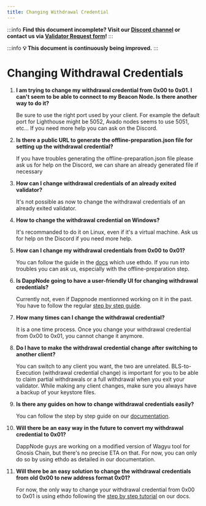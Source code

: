```yaml
---
title: Changing Withdrawal Credential
---
```


:::info
**Find this document incomplete? Visit our [Discord channel](https://discord.gg/gnosis) or contact us via [Validator Request form](https://tally.so/r/3y4V1W)!** 
:::

:::info
**:bulb: This document is continuously being improved.** 
:::

# Changing Withdrawal Credentials

1. **I am trying to change my withdrawal credential from 0x00 to 0x01. I can't seem to be able to connect to my Beacon Node. Is there another way to do it?**

    Be sure to use the right port used by your client. For example the default port for Lighthouse might be 5052, Avado nodes seems to use 5051, etc... If you need more help you can ask on the Discord.
    
2. **Is there a public URL to generate the offline-preparation.json file for setting up the withdrawal credential?**

    If you have troubles generating the offline-preparation.json file please ask us for help on the Discord, we can share an already generated file if necessary
    
3. **How can I change withdrawal credentials of an already exited validator?**

    It's not possible as now to change the withdrawal credentials of an already exited validator.
    
4. **How to change the withdrawal credential on Windows?**

    It's recommanded to do it on Linux, even if it's a virtual machine. Ask us for help on the Discord if you need more help.
    
5. **How can I change my withdrawal credentials from 0x00 to 0x01?**

    You can follow the guide in the [docs](https://docs.gnosischain.com/node/management/withdrawals) which use ethdo. If you run into troubles you can ask us, especially with the offline-preparation step.
    
6. **Is DappNode going to have a user-friendly UI for changing withdrawal credentials?**

    Currently not, even if Dappnode mentionned working on it in the past. You have to follow the regular [step by step guide](https://docs.gnosischain.com/node/management/withdrawals).
    
7. **How many times can I change the withdrawal credential?**

    It is a one time process. Once you change your withdrawal credential from 0x00 to 0x01, you cannot change it anymore.
    
8. **Do I have to make the withdrawal credential change after switching to another client?**

    You can switch to any client you want, the two are unrelated. BLS-to-Execution (withdrawal credential change) is important for you to be able to claim partial withdrawals or a full withdrawal when you exit your validator. While making any client changes, make sure you always have a backup of your keystore files.
    
9. **Is there any guides on how to change withdrawal credentials easily?**

     You can follow the step by step guide on our [documentation](https://docs.gnosischain.com/node/management/withdrawals#how-to-change-the-withdrawal-credential).
    
10. **Will there be an easy way in the future to convert my withdrawal credential to 0x01?**

    DappNode guys are working on a modified version of Wagyu tool for Gnosis Chain, but there's no precise ETA on that. For now, you can only do so by using ethdo as detailed in our documentation.
    
11. **Will there be an easy solution to change the withdrawal credentials from old 0x00 to new address format 0x01?**

    For now, the only way to change your withdrawal credential from 0x00 to 0x01 is using ethdo following the [step by step tutorial](https://docs.gnosischain.com/node/management/withdrawals#how-to-change-the-withdrawal-credential) on our docs.
